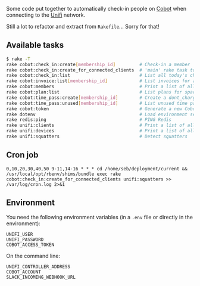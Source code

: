 Some code put together to automatically check-in people on [Cobot](https://www.cobot.me/) when connecting to the [Unifi](https://www.ubnt.com/enterprise/#unifi) network.

Still a lot to refactor and extract from `Rakefile`... Sorry for that!

## Available tasks

```bash
$ rake -T
rake cobot:check_in:create[membership_id]         # Check-in a member
rake cobot:check_in:create_for_connected_clients  # 'main' rake task to check-in all connected users
rake cobot:check_in:list                          # List all today's check-ins
rake cobot:invoice:list[membership_id]            # List invoices for a member
rake cobot:members                                # Print a list of all active Cobot members
rake cobot:plan:list                              # List plans for space
rake cobot:time_pass:create[membership_id]        # Create a dont_charge time pass for a member
rake cobot:time_pass:unused[membership_id]        # List unused time passes for a member
rake cobot:token                                  # Generate a new Cobot access token
rake dotenv                                       # Load environment settings from .env
rake redis:ping                                   # PING Redis
rake unifi:clients                                # Print a list of all clients currently connected
rake unifi:devices                                # Print a list of all devices (APs) currently connected
rake unifi:squatters                              # Detect squatters
```

## Cron job

```
0,10,20,30,40,50 9-11,14-16 * * * cd /home/seb/deployment/current && /usr/local/opt/rbenv/shims/bundle exec rake cobot:check_in:create_for_connected_clients unifi:squatters >> /var/log/cron.log 2>&1
```

## Environment

You need the following environment variables (in a `.env` file or directly in the environment):

```
UNIFI_USER
UNIFI_PASSWORD
COBOT_ACCESS_TOKEN
```

On the command line:

```
UNIFI_CONTROLLER_ADDRESS
COBOT_ACCOUNT
SLACK_INCOMING_WEBHOOK_URL
```
